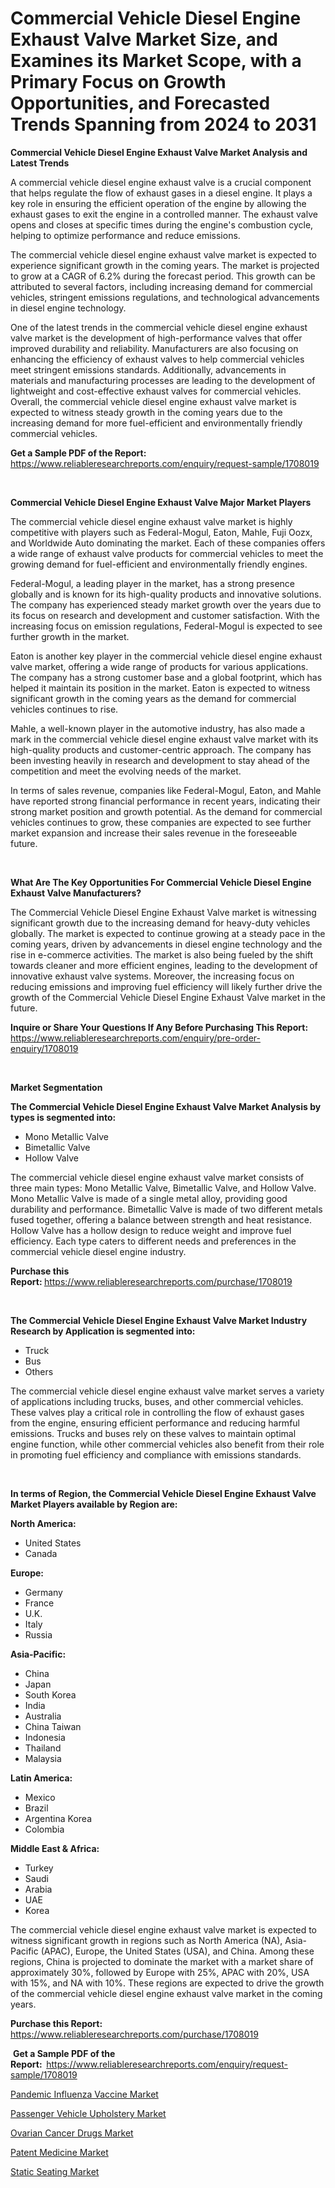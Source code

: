 <p><h1>Commercial Vehicle Diesel Engine Exhaust Valve Market Size, and Examines its Market Scope, with a Primary Focus on Growth Opportunities, and Forecasted Trends Spanning from 2024 to 2031</h1></p><p><strong>Commercial Vehicle Diesel Engine Exhaust Valve Market Analysis and Latest Trends</strong></p>
<p><p>A commercial vehicle diesel engine exhaust valve is a crucial component that helps regulate the flow of exhaust gases in a diesel engine. It plays a key role in ensuring the efficient operation of the engine by allowing the exhaust gases to exit the engine in a controlled manner. The exhaust valve opens and closes at specific times during the engine's combustion cycle, helping to optimize performance and reduce emissions.</p><p>The commercial vehicle diesel engine exhaust valve market is expected to experience significant growth in the coming years. The market is projected to grow at a CAGR of 6.2% during the forecast period. This growth can be attributed to several factors, including increasing demand for commercial vehicles, stringent emissions regulations, and technological advancements in diesel engine technology.</p><p>One of the latest trends in the commercial vehicle diesel engine exhaust valve market is the development of high-performance valves that offer improved durability and reliability. Manufacturers are also focusing on enhancing the efficiency of exhaust valves to help commercial vehicles meet stringent emissions standards. Additionally, advancements in materials and manufacturing processes are leading to the development of lightweight and cost-effective exhaust valves for commercial vehicles. Overall, the commercial vehicle diesel engine exhaust valve market is expected to witness steady growth in the coming years due to the increasing demand for more fuel-efficient and environmentally friendly commercial vehicles.</p></p>
<p><strong>Get a Sample PDF of the Report:&nbsp;</strong> <a href="https://www.reliableresearchreports.com/enquiry/request-sample/1708019">https://www.reliableresearchreports.com/enquiry/request-sample/1708019</a></p>
<p>&nbsp;</p>
<p><strong>Commercial Vehicle Diesel Engine Exhaust Valve Major Market Players</strong></p>
<p><p>The commercial vehicle diesel engine exhaust valve market is highly competitive with players such as Federal-Mogul, Eaton, Mahle, Fuji Oozx, and Worldwide Auto dominating the market. Each of these companies offers a wide range of exhaust valve products for commercial vehicles to meet the growing demand for fuel-efficient and environmentally friendly engines.</p><p>Federal-Mogul, a leading player in the market, has a strong presence globally and is known for its high-quality products and innovative solutions. The company has experienced steady market growth over the years due to its focus on research and development and customer satisfaction. With the increasing focus on emission regulations, Federal-Mogul is expected to see further growth in the market.</p><p>Eaton is another key player in the commercial vehicle diesel engine exhaust valve market, offering a wide range of products for various applications. The company has a strong customer base and a global footprint, which has helped it maintain its position in the market. Eaton is expected to witness significant growth in the coming years as the demand for commercial vehicles continues to rise.</p><p>Mahle, a well-known player in the automotive industry, has also made a mark in the commercial vehicle diesel engine exhaust valve market with its high-quality products and customer-centric approach. The company has been investing heavily in research and development to stay ahead of the competition and meet the evolving needs of the market.</p><p>In terms of sales revenue, companies like Federal-Mogul, Eaton, and Mahle have reported strong financial performance in recent years, indicating their strong market position and growth potential. As the demand for commercial vehicles continues to grow, these companies are expected to see further market expansion and increase their sales revenue in the foreseeable future.</p></p>
<p>&nbsp;</p>
<p><strong>What Are The Key Opportunities For Commercial Vehicle Diesel Engine Exhaust Valve Manufacturers?</strong></p>
<p><p>The Commercial Vehicle Diesel Engine Exhaust Valve market is witnessing significant growth due to the increasing demand for heavy-duty vehicles globally. The market is expected to continue growing at a steady pace in the coming years, driven by advancements in diesel engine technology and the rise in e-commerce activities. The market is also being fueled by the shift towards cleaner and more efficient engines, leading to the development of innovative exhaust valve systems. Moreover, the increasing focus on reducing emissions and improving fuel efficiency will likely further drive the growth of the Commercial Vehicle Diesel Engine Exhaust Valve market in the future.</p></p>
<p><strong>Inquire or Share Your Questions If Any Before Purchasing This Report:</strong> <a href="https://www.reliableresearchreports.com/enquiry/pre-order-enquiry/1708019">https://www.reliableresearchreports.com/enquiry/pre-order-enquiry/1708019</a></p>
<p>&nbsp;</p>
<p><strong>Market Segmentation</strong></p>
<p><strong>The Commercial Vehicle Diesel Engine Exhaust Valve Market Analysis by types is segmented into:</strong></p>
<p><ul><li>Mono Metallic Valve</li><li>Bimetallic Valve</li><li>Hollow Valve</li></ul></p>
<p><p>The commercial vehicle diesel engine exhaust valve market consists of three main types: Mono Metallic Valve, Bimetallic Valve, and Hollow Valve. Mono Metallic Valve is made of a single metal alloy, providing good durability and performance. Bimetallic Valve is made of two different metals fused together, offering a balance between strength and heat resistance. Hollow Valve has a hollow design to reduce weight and improve fuel efficiency. Each type caters to different needs and preferences in the commercial vehicle diesel engine industry.</p></p>
<p><strong>Purchase this Report:&nbsp;</strong><a href="https://www.reliableresearchreports.com/purchase/1708019">https://www.reliableresearchreports.com/purchase/1708019</a></p>
<p>&nbsp;</p>
<p><strong>The Commercial Vehicle Diesel Engine Exhaust Valve Market Industry Research by Application is segmented into:</strong></p>
<p><ul><li>Truck</li><li>Bus</li><li>Others</li></ul></p>
<p><p>The commercial vehicle diesel engine exhaust valve market serves a variety of applications including trucks, buses, and other commercial vehicles. These valves play a critical role in controlling the flow of exhaust gases from the engine, ensuring efficient performance and reducing harmful emissions. Trucks and buses rely on these valves to maintain optimal engine function, while other commercial vehicles also benefit from their role in promoting fuel efficiency and compliance with emissions standards.</p></p>
<p>&nbsp;</p>
<p><strong>In terms of Region, the Commercial Vehicle Diesel Engine Exhaust Valve Market Players available by Region are:</strong></p>
<p>
    <p> <strong> North America: </strong>
        <ul>
            <li>United States</li>
            <li>Canada</li>
        </ul>
        </p> 
    <p> <strong> Europe: </strong>
        <ul>
            <li>Germany</li>
            <li>France</li>
            <li>U.K.</li>
            <li>Italy</li>
            <li>Russia</li>
        </ul>
        </p> 
    <p> <strong> Asia-Pacific: </strong>
        <ul>
            <li>China</li>
            <li>Japan</li>
            <li>South Korea</li>
            <li>India</li>
            <li>Australia</li>
            <li>China Taiwan</li>
            <li>Indonesia</li>
            <li>Thailand</li>
            <li>Malaysia</li>
        </ul>
        </p> 
    <p> <strong> Latin America: </strong>
        <ul>
            <li>Mexico</li>
            <li>Brazil</li>
            <li>Argentina Korea</li>
            <li>Colombia</li>
        </ul>
        </p> 
    <p> <strong> Middle East & Africa: </strong>
        <ul>
            <li>Turkey</li>
            <li>Saudi</li>
            <li>Arabia</li>
            <li>UAE</li>
            <li>Korea</li>
        </ul>
    </p>
    </p>
<p><p>The commercial vehicle diesel engine exhaust valve market is expected to witness significant growth in regions such as North America (NA), Asia-Pacific (APAC), Europe, the United States (USA), and China. Among these regions, China is projected to dominate the market with a market share of approximately 30%, followed by Europe with 25%, APAC with 20%, USA with 15%, and NA with 10%. These regions are expected to drive the growth of the commercial vehicle diesel engine exhaust valve market in the coming years.</p></p>
<p><strong>Purchase this Report: </strong><a href="https://www.reliableresearchreports.com/purchase/1708019">https://www.reliableresearchreports.com/purchase/1708019</a></p>
<p>&nbsp;<strong>Get a Sample PDF of the Report:&nbsp;&nbsp;</strong><a href="https://www.reliableresearchreports.com/enquiry/request-sample/1708019">https://www.reliableresearchreports.com/enquiry/request-sample/1708019</a></p>
<p><strong></strong></p>
<p><p><a href="https://medium.com/@anitabeatty1/pandemic-influenza-vaccine-market-analysis-its-cagr-market-segmentation-and-global-industry-49d841b53b95">Pandemic Influenza Vaccine Market</a></p><p><a href="https://github.com/WillieWoodard/Market-Research-Report-List-3/blob/main/passenger-vehicle-upholstery-market.md">Passenger Vehicle Upholstery Market</a></p><p><a href="https://medium.com/@anitabeatty1/ovarian-cancer-drugs-market-share-evolution-and-market-growth-trends-2024-2031-64d39c6c8f2f">Ovarian Cancer Drugs Market</a></p><p><a href="https://medium.com/@anitabeatty1/patent-medicine-market-report-reveals-the-latest-trends-and-growth-opportunities-of-this-market-fa59ed1aceb4">Patent Medicine Market</a></p><p><a href="https://github.com/marloy8/Market-Research-Report-List-3/blob/main/static-seating-market.md">Static Seating Market</a></p></p>